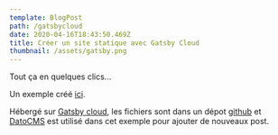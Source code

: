 ```yaml
---
template: BlogPost
path: /gatsbycloud
date: 2020-04-16T18:43:50.469Z
title: Créer un site statique avec Gatsby Cloud
thumbnail: /assets/gatsby.png
---
```

Tout ça en quelques clics...

Un exemple créé [ici](https://build-e076af22-0ba4-4cda-8297-c6efd87dbea1.gtsb.io).

Hébergé sur [Gatsby cloud](https://www.gatsbyjs.com/dashboard/sites), les fichiers sont dans un dépot [github](https://github.com) et [DatoCMS](https://datocms.com) est utilisé dans cet exemple pour ajouter de nouveaux post.
